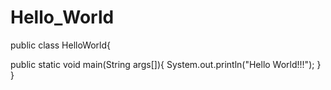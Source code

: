 Hello_World
===========

<!--This is my first example of creating a repository with GitHub-->

public class HelloWorld{

  public static void main(String args[]){
    System.out.println("Hello World!!!");
  }
}

